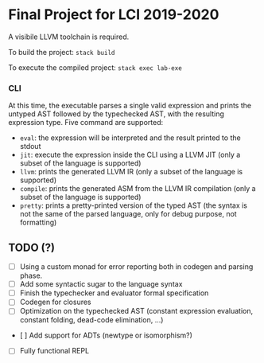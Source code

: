 # Final Project for LCI 2019-2020

A visibile LLVM toolchain is required.

To build the project: `stack build`
 
To execute the compiled project: `stack exec lab-exe`

### CLI
At this time, the executable parses a single valid expression and prints the untyped AST followed by the typechecked AST, with the resulting expression type. Five command are supported:
- `eval`: the expression will be interpreted and the result printed to the stdout
- `jit`: execute the expression inside the CLI using a LLVM JIT (only a subset of the language is supported)
- `llvm`: prints the generated LLVM IR (only a subset of the language is supported)
- `compile`: prints the generated ASM from the LLVM IR compilation (only a subset of the language is supported)
- `pretty`: prints a pretty-printed version of the typed AST (the syntax is not the same of the parsed language, only for debug purpose, not formatting)

## TODO (?)
- [ ] Using a custom monad for error reporting both in codegen and parsing phase.
- [ ] Add some syntactic sugar to the language syntax
- [ ] Finish the typechecker and evaluator formal specification
- [ ] Codegen for closures
- [ ] Optimization on the typechecked AST (constant expression evaluation, constant folding, dead-code elimination, ...)
- [ ] Add support for ADTs (newtype or isomorphism?)
- [ ] Fully functional REPL
